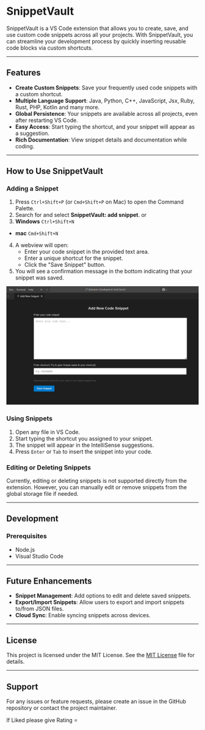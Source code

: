 # SnippetVault

SnippetVault is a VS Code extension that allows you to create, save, and use custom code snippets across all your projects. With SnippetVault, you can streamline your development process by quickly inserting reusable code blocks via custom shortcuts.

---

## Features
- **Create Custom Snippets**: Save your frequently used code snippets with a custom shortcut.
- **Multiple Language Support**: Java, Python, C++, JavaScript, Jsx, Ruby, Rust, PHP, Kotlin and many more.
- **Global Persistence**: Your snippets are available across all projects, even after restarting VS Code.
- **Easy Access**: Start typing the shortcut, and your snippet will appear as a suggestion.
- **Rich Documentation**: View snippet details and documentation while coding.

---

## How to Use SnippetVault


### Adding a Snippet
1. Press `Ctrl+Shift+P` (or `Cmd+Shift+P` on Mac) to open the Command Palette.
2. Search for and select **SnippetVault: add snippet**.
         or
3. **Windows** `Ctrl+Shift+N` 
-
     **mac**   `Cmd+Shift+N`  
   
4. A webview will open:
   - Enter your code snippet in the provided text area.
   - Enter a unique shortcut for the snippet.
   - Click the "Save Snippet" button.
5. You will see a confirmation message in the bottom indicating that your snippet was saved.

![SnippetVault Preview](./assets/snippetvault.png)


### Using Snippets
1. Open any file in VS Code.
2. Start typing the shortcut you assigned to your snippet.
3. The snippet will appear in the IntelliSense suggestions.
4. Press `Enter` or `Tab` to insert the snippet into your code.

### Editing or Deleting Snippets
Currently, editing or deleting snippets is not supported directly from the extension. However, you can manually edit or remove snippets from the global storage file if needed.

---

## Development

### Prerequisites
- Node.js
- Visual Studio Code

---

## Future Enhancements
- **Snippet Management**: Add options to edit and delete saved snippets.
- **Export/Import Snippets**: Allow users to export and import snippets to/from JSON files.
- **Cloud Sync**: Enable syncing snippets across devices.

---

## License
This project is licensed under the MIT License. See the  [MIT License](LICENSE.md) file for details.

---

## Support
For any issues or feature requests, please create an issue in the GitHub repository or contact the project maintainer.

If Liked please give Rating &#11088;
